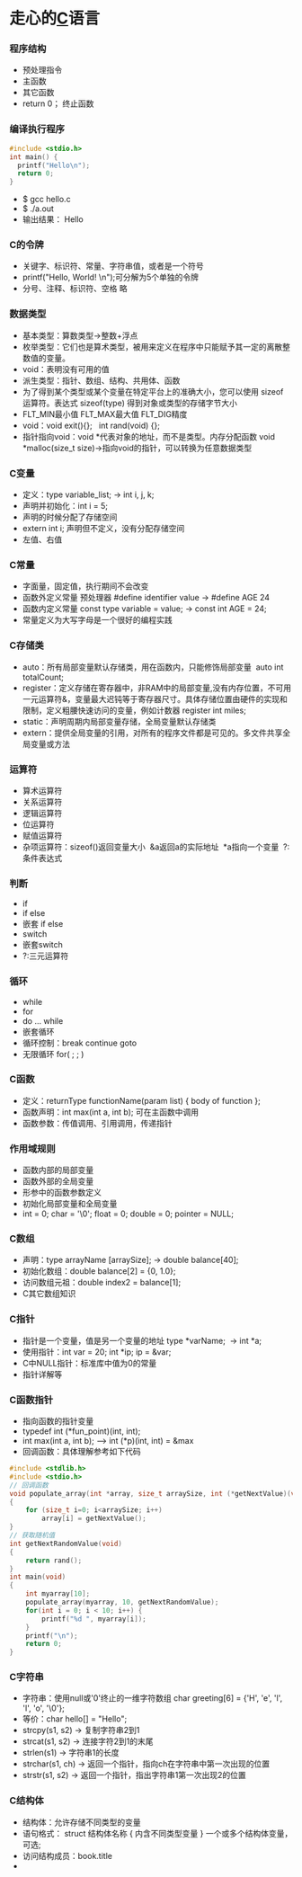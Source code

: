 # 走心的[C](http://www.runoob.com/cprogramming/c-tutorial.html)语言

### 程序结构
* 预处理指令
* 主函数
* 其它函数
* return 0； 终止函数

### 编译执行程序
```C
#include <stdio.h>
int main() {
  printf("Hello\n");
  return 0;
}
```
* $ gcc hello.c
* $ ./a.out
* 输出结果： Hello

### C的令牌
* 关键字、标识符、常量、字符串值，或者是一个符号
* printf("Hello, World! \n");可分解为5个单独的令牌
* 分号、注释、标识符、空格 略

### 数据类型
* 基本类型：算数类型->整数+浮点  
* 枚举类型：它们也是算术类型，被用来定义在程序中只能赋予其一定的离散整数值的变量。
* void：表明没有可用的值
* 派生类型：指针、数组、结构、共用体、函数
* 为了得到某个类型或某个变量在特定平台上的准确大小，您可以使用 sizeof 运算符。表达式 sizeof(type) 得到对象或类型的存储字节大小
* FLT_MIN最小值 FLT_MAX最大值 FLT_DIG精度
* void：void exit(){};    int rand(void) {};    
* 指针指向void：void \*代表对象的地址，而不是类型。内存分配函数 void \*malloc(size_t size)->指向void的指针，可以转换为任意数据类型

### C变量
* 定义：type variable_list; -> int i, j, k;
* 声明并初始化：int i = 5;
* 声明的时候分配了存储空间
* extern int i; 声明但不定义，没有分配存储空间
* 左值、右值

### C常量
* 字面量，固定值，执行期间不会改变
* 函数外定义常量 预处理器 #define identifier value -> #define AGE 24
* 函数内定义常量 const type variable = value; -> const int AGE = 24;
* 常量定义为大写字母是一个很好的编程实践

### C存储类
* auto：所有局部变量默认存储类，用在函数内，只能修饰局部变量   auto int totalCount;
* register：定义存储在寄存器中，非RAM中的局部变量,没有内存位置，不可用一元运算符&，变量最大迟钝等于寄存器尺寸。具体存储位置由硬件的实现和限制，定义粗腰快速访问的变量，例如计数器  register int miles;
* static：声明周期内局部变量存储，全局变量默认存储类
* extern：提供全局变量的引用，对所有的程序文件都是可见的。多文件共享全局变量或方法

### 运算符
* 算术运算符
* 关系运算符
* 逻辑运算符
* 位运算符
* 赋值运算符
* 杂项运算符：sizeof()返回变量大小  &a返回a的实际地址  \*a指向一个变量  ?:条件表达式

### 判断
* if
* if else
* 嵌套 if else
* switch
* 嵌套switch
* ?:三元运算符

### 循环
* while
* for
* do ... while
* 嵌套循环
* 循环控制：break continue goto
* 无限循环 for( ; ; )

### C函数
* 定义：returnType functionName(param list) { body of function };
* 函数声明：int max(int a, int b); 可在主函数中调用
* 函数参数：传值调用、引用调用，传递指针

### 作用域规则
* 函数内部的局部变量
* 函数外部的全局变量
* 形参中的函数参数定义
* 初始化局部变量和全局变量
* int = 0;  char = '\0';  float = 0;  double = 0;  pointer = NULL;

### C数组
* 声明：type arrayName [arraySize]; -> double balance[40];
* 初始化数组：double balance[2] = {0, 1.0};
* 访问数组元祖：double index2 = balance[1];
* C其它数组知识

### C指针
* 指针是一个变量，值是另一个变量的地址 type \*varName;  -> int \*a;
* 使用指针：int var = 20;  int \*ip;  ip = &var;
* C中NULL指针：标准库中值为0的常量
* 指针详解等

### C函数指针
* 指向函数的指针变量
* typedef int (\*fun_point)(int, int);
* int max(int a, int b); --> int (\*p)(int, int) = &max
* 回调函数：具体理解参考如下代码
```C
#include <stdlib.h>  
#include <stdio.h>
// 回调函数
void populate_array(int *array, size_t arraySize, int (*getNextValue)(void))
{
    for (size_t i=0; i<arraySize; i++)
        array[i] = getNextValue();
}
// 获取随机值
int getNextRandomValue(void)
{
    return rand();
}
int main(void)
{
    int myarray[10];
    populate_array(myarray, 10, getNextRandomValue);
    for(int i = 0; i < 10; i++) {
        printf("%d ", myarray[i]);
    }
    printf("\n");
    return 0;
}
```

### C字符串
* 字符串：使用null或\'0'终止的一维字符数组 char greeting[6] = {'H', 'e', 'l', 'l', 'o', '\0'};
* 等价：char hello[] = "Hello";
* strcpy(s1, s2) -> 复制字符串2到1
* strcat(s1, s2) -> 连接字符2到1的末尾
* strlen(s1) -> 字符串1的长度
* strchar(s1, ch) -> 返回一个指针，指向ch在字符串中第一次出现的位置
* strstr(s1, s2) -> 返回一个指针，指出字符串1第一次出现2的位置

### C结构体
* 结构体：允许存储不同类型的变量
* 语句格式： struct 结构体名称 { 内含不同类型变量 } 一个或多个结构体变量，可选;
* 访问结构成员：book.title
*
